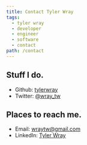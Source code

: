 ```yaml
---
title: Contact Tyler Wray
tags:
  - tyler wray
  - developer
  - engineer
  - software
  - contact
path: /contact
---
```


## Stuff I do.

- Github: [tylerwray](https://github.com/tylerwray)
- Twitter: [@wray_tw](https://twitter.com/wray_tw)

## Places to reach me.

- Email: [wraytw@gmail.com](mailto:wraytw@gmail.com)
- LinkedIn: [Tyler Wray](https://www.linkedin.com/in/wraytw)
